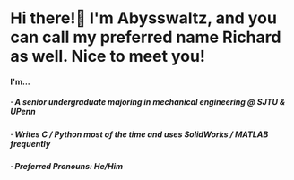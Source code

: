 # Hi there!👋 I'm Abysswaltz, and you can call my preferred name Richard as well. Nice to meet you!

#### I'm...
#####  · A senior undergraduate majoring in mechanical engineering @ SJTU & UPenn
#####  · Writes C / Python most of the time and uses SolidWorks / MATLAB frequently 
##### · Preferred Pronouns: He/Him

<!--
**richardzhangsjtu/richardzhangsjtu** is a ✨ _special_ ✨ repository because its `README.md` (this file) appears on your GitHub profile.

Here are some ideas to get you started:

- 🔭 I’m currently working on ...
- 🌱 I’m currently learning ...
- 👯 I’m looking to collaborate on ...
- 🤔 I’m looking for help with ...
- 💬 Ask me about ...
- 📫 How to reach me: ...
- 😄 Pronouns: ...
- ⚡ Fun fact: ...
-->

